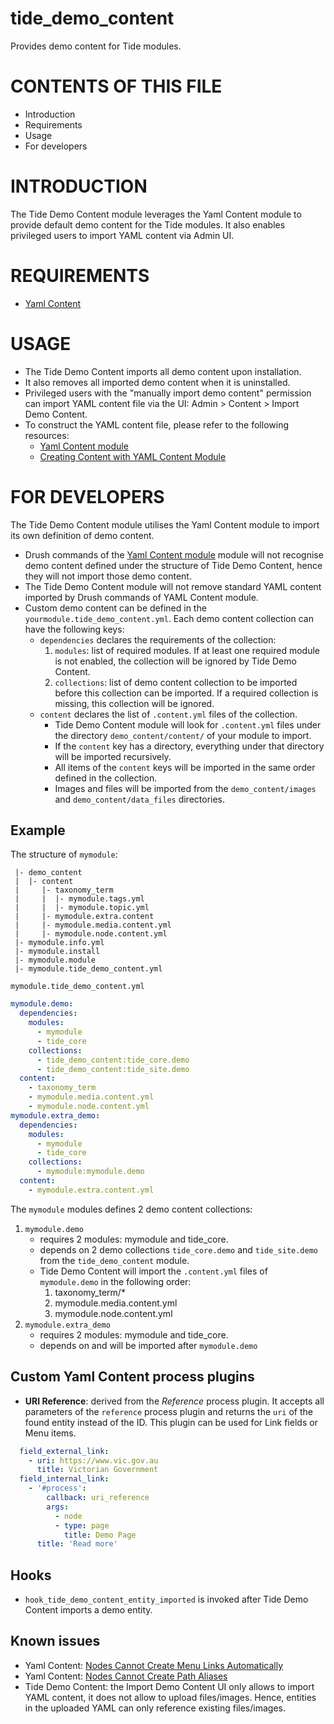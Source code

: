 # tide_demo_content
Provides demo content for Tide modules.

# CONTENTS OF THIS FILE
* Introduction
* Requirements
* Usage
* For developers

# INTRODUCTION
The Tide Demo Content module leverages the Yaml Content module to provide 
default demo content for the Tide modules. It also enables privileged users
to import YAML content via Admin UI. 

# REQUIREMENTS
* [Yaml Content](https://drupal.org/project/yaml_content)

# USAGE
* The Tide Demo Content imports all demo content upon installation.
* It also removes all imported demo content when it is uninstalled.
* Privileged users with the "manually import demo content" permission can
import YAML content file via the UI: Admin > Content > Import Demo Content.
* To construct the YAML content file, please refer to the following resources:
  * [Yaml Content module](https://drupal.org/project/yaml_content)
  * [Creating Content with YAML Content Module](https://www.mediacurrent.com/blog/creating-content-yaml-content-module/)
    
# FOR DEVELOPERS
The Tide Demo Content module utilises the Yaml Content module to import its
own definition of demo content.
* Drush commands of the [Yaml Content module](https://drupal.org/project/yaml_content)
module will not recognise demo content defined under the structure of Tide
Demo Content, hence they will not import those demo content.
* The Tide Demo Content module will not remove standard YAML content imported by 
Drush commands of YAML Content module.
* Custom demo content can be defined in the `yourmodule.tide_demo_content.yml`.
Each demo content collection can have the following keys:
  * `dependencies` declares the requirements of the collection:
    1. `modules`: list of required modules. If at least one required module is 
    not enabled, the collection will be ignored by Tide Demo Content.
    2. `collections`: list of demo content collection to be imported before
    this collection can be imported. If a required collection is missing, this
    collection will be ignored.
  * `content` declares the list of `.content.yml` files of the collection.
    * Tide Demo Content module will look for `.content.yml` files under the 
    directory `demo_content/content/` of your module to import.
    * If the `content` key has a directory, everything under that directory
    will be imported recursively.
    * All items of the `content` keys will be imported in the same order defined
    in the collection.
    * Images and files will be imported from the `demo_content/images` and
    `demo_content/data_files` directories.

## Example
The structure of `mymodule`:
````
 |- demo_content
 |  |- content
 |     |- taxonomy_term
 |     |  |- mymodule.tags.yml
 |     |  |- mymodule.topic.yml
 |     |- mymodule.extra.content
 |     |- mymodule.media.content.yml
 |     |- mymodule.node.content.yml  
 |- mymodule.info.yml
 |- mymodule.install
 |- mymodule.module
 |- mymodule.tide_demo_content.yml   
````
`mymodule.tide_demo_content.yml`
````yaml
mymodule.demo:
  dependencies:
    modules:
      - mymodule
      - tide_core
    collections:
      - tide_demo_content:tide_core.demo
      - tide_demo_content:tide_site.demo
  content:
    - taxonomy_term
    - mymodule.media.content.yml
    - mymodule.node.content.yml
mymodule.extra_demo:
  dependencies:
    modules:
      - mymodule
      - tide_core
    collections:
      - mymodule:mymodule.demo
  content:
    - mymodule.extra.content.yml
````    
The `mymodule` modules defines 2 demo content collections:
1. `mymodule.demo` 
    * requires 2 modules: mymodule and tide_core.
    * depends on 2 demo collections `tide_core.demo` and `tide_site.demo` from
    the `tide_demo_content` module.
    * Tide Demo Content will import the `.content.yml` files of `mymodule.demo`
    in the following order:
      1. taxonomy_term/*
      2. mymodule.media.content.yml
      3. mymodule.node.content.yml    
2. `mymodule.extra_demo`
    * requires 2 modules: mymodule and tide_core.
    * depends on and will be imported after `mymodule.demo`

## Custom Yaml Content process plugins
* **URI Reference**: derived from the *Reference* process plugin. It accepts all
parameters of the `reference` process plugin and returns the `uri` of the found
entity instead of the ID. This plugin can be used for Link fields or Menu items.
````yaml
  field_external_link:
    - uri: https://www.vic.gov.au
      title: Victorian Government
  field_internal_link:
    - '#process':
        callback: uri_reference
        args:
          - node
          - type: page
            title: Demo Page 
      title: 'Read more'  
````    

## Hooks
* `hook_tide_demo_content_entity_imported` is invoked after Tide Demo Content
imports a demo entity.

## Known issues
* Yaml Content: [Nodes Cannot Create Menu Links Automatically](https://www.drupal.org/node/2879468)
* Yaml Content: [Nodes Cannot Create Path Aliases](https://www.drupal.org/project/yaml_content/issues/2883434)
* Tide Demo Content: the Import Demo Content UI only allows to import YAML
content, it does not allow to upload files/images. Hence, entities in the 
uploaded YAML can only reference existing files/images.
